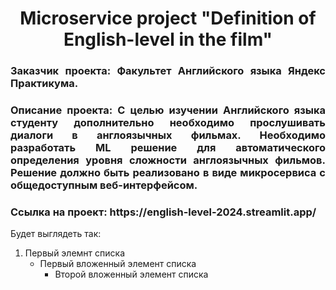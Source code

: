 <h1 align="center">Microservice project "Definition of English-level in the film"</h1>

<h3 align="justify">Заказчик проекта: Факультет Английского языка Яндекс Практикума. </h3>
<h3 align="justify">Описание проекта: С целью изучении Английского языка студенту дополнительно необходимо прослушивать диалоги в англоязычных фильмах. Необходимо разработать ML решение для автоматического определения уровня сложности англоязычных фильмов. Решение должно быть реализовано в виде микросервиса с общедоступным веб-интерфейсом.</h3> 

<h3 align="justify">Ссылка на проект: https://english-level-2024.streamlit.app/</h3>

Будет выглядеть так:

1. Первый элемнт списка 
   - Первый вложенный элемент списка 
     - Второй вложенный элемент списка 
